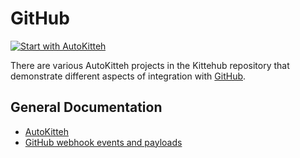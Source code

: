 # GitHub

[![Start with AutoKitteh](https://autokitteh.com/assets/autokitteh-badge.svg)](https://app.autokitteh.cloud/template?name=samples/github)

There are various AutoKitteh projects in the Kittehub repository that demonstrate different aspects of integration with [GitHub](https://github.com).

## General Documentation

- [AutoKitteh](https://docs.autokitteh.com/integrations/github)
- [GitHub webhook events and payloads](https://docs.github.com/en/webhooks/webhook-events-and-payloads)
